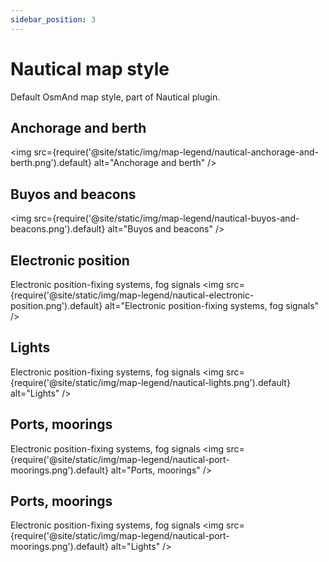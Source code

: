 ```yaml
---
sidebar_position: 3
---
```


# Nautical map style
Default OsmAnd map style, part of Nautical plugin.

## Anchorage and berth
<img src={require('@site/static/img/map-legend/nautical-anchorage-and-berth.png').default} alt="Anchorage and berth" />

## Buyos and beacons
<img src={require('@site/static/img/map-legend/nautical-buyos-and-beacons.png').default} alt="Buyos and beacons" />

## Electronic position
Electronic position-fixing systems, fog signals
<img src={require('@site/static/img/map-legend/nautical-electronic-position.png').default} alt="Electronic position-fixing systems, fog signals" />

## Lights
Electronic position-fixing systems, fog signals
<img src={require('@site/static/img/map-legend/nautical-lights.png').default} alt="Lights" />

## Ports, moorings
Electronic position-fixing systems, fog signals
<img src={require('@site/static/img/map-legend/nautical-port-moorings.png').default} alt="Ports, moorings" />

## Ports, moorings
Electronic position-fixing systems, fog signals
<img src={require('@site/static/img/map-legend/nautical-port-moorings.png').default} alt="Lights" />